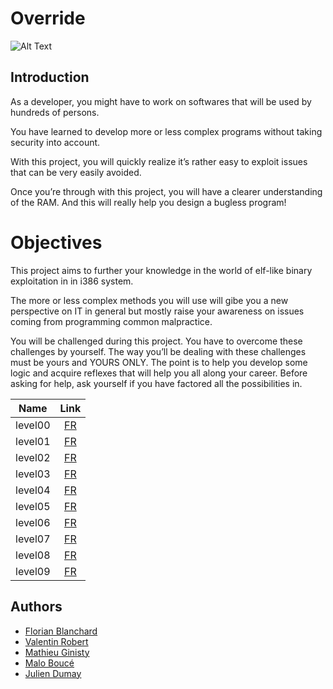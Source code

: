 # Override

![Alt Text](https://media1.tenor.com/images/3145dde86d38964b99dbc0127e186b7c/tenor.gif?itemid=15982849)

## Introduction

As a developer, you might have to work on softwares that will be used by hundreds of
persons.

You have learned to develop more or less complex programs without taking security
into account.

With this project, you will quickly realize it’s rather easy to exploit issues that can
be very easily avoided.

Once you’re through with this project, you will have a clearer understanding of the
RAM. And this will really help you design a bugless program!


# Objectives

This project aims to further your knowledge in the world of elf-like binary exploitation
in in i386 system.

The more or less complex methods you will use will gibe you a new perspective on IT
in general but mostly raise your awareness on issues coming from programming common
malpractice.

You will be challenged during this project. You have to overcome these challenges
by yourself. The way you’ll be dealing with these challenges must be yours and YOURS
ONLY. The point is to help you develop some logic and acquire reflexes that will help
you all along your career. Before asking for help, ask yourself if you have factored all the
possibilities in.


| Name | Link |
|:---------:|:--------:|
| level00 | [FR](https://github.com/ChokMania/override/blob/master/level00/Ressources/Walkthrough.md) |
| level01 | [FR](https://github.com/ChokMania/override/blob/master/level01/Ressources/Walkthrough.md) |
| level02 | [FR](https://github.com/ChokMania/override/blob/master/level02/Ressources/Walkthrough.md) |
| level03 | [FR](https://github.com/ChokMania/override/blob/master/level03/Ressources/Walkthrough.md) |
| level04 | [FR](https://github.com/ChokMania/override/blob/master/level04/Ressources/Walkthrough.md) |
| level05 | [FR](https://github.com/ChokMania/override/blob/master/level05/Ressources/Walkthrough.md) |
| level06 | [FR](https://github.com/ChokMania/override/blob/master/level06/Ressources/Walkthrough.md) |
| level07 | [FR](https://github.com/ChokMania/override/blob/master/level07/Ressources/Walkthrough.md) |
| level08 | [FR](https://github.com/ChokMania/override/blob/master/level08/Ressources/Walkthrough.md) |
| level09 | [FR](https://github.com/ChokMania/override/blob/master/level09/Ressources/Walkthrough.md) |

## Authors

- [Florian Blanchard](https://github.com/floblanc)
- [Valentin Robert](https://github.com/slumfy)
- [Mathieu Ginisty](https://github.com/maginist)
- [Malo Boucé](https://github.com/Sithi5)
- [Julien Dumay](https://github.com/ChokMania)